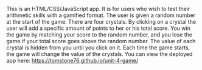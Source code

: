 This is an HTML/CSS/JavaScript app. It is for users who wish to test their arithmetic skills with a gamified format. The user is given a random number at the start of the game. There are four crystals. By clicking on a crystal the user will add a specific amount of points to her or his total score. You win the game by matching your score to the random number, and you lose the game if your total score goes above the random number. The value of each crystal is hidden from you until you click on it. Each time the game starts, the game will change the value of the crystals. You can view the deployed app here: https://tomstone76.github.io/unit-4-game/
